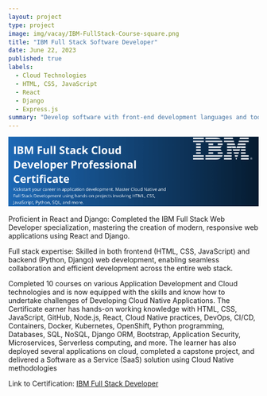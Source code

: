 ```yaml
---
layout: project
type: project
image: img/vacay/IBM-FullStack-Course-square.png
title: "IBM Full Stack Software Developer"
date: June 22, 2023
published: true
labels:
  - Cloud Technologies
  - HTML, CSS, JavaScript
  - React
  - Django
  - Express.js
summary: "Develop software with front-end development languages and tools such as HTML, CSS, JavaScript, React, and Bootstrap"
---
```


<img class="img-fluid" src="../img/vacay/ibm-full-stack.png">

Proficient in React and Django: Completed the IBM Full Stack Web Developer specialization, mastering the creation of modern, responsive web applications using React and Django.

Full stack expertise: Skilled in both frontend (HTML, CSS, JavaScript) and backend (Python, Django) web development, enabling seamless collaboration and efficient development across the entire web stack.

Completed 10 courses on various Application Development and Cloud technologies and is
now equipped with the skills and know how to undertake challenges of
Developing Cloud Native Applications. The Certificate earner has
hands-on working knowledge with HTML, CSS, JavaScript, GitHub,
Node.js, React, Cloud Native practices, DevOps, CI/CD, Containers,
Docker, Kubernetes, OpenShift, Python programming, Databases, SQL,
NoSQL, Django ORM, Bootstrap, Application Security, Microservices,
Serverless computing, and more. The learner has also deployed
several applications on cloud, completed a capstone project, and
delivered a Software as a Service (SaaS) solution using Cloud Native
methodologies
 
Link to Certification: <a href="https://www.coursera.org/account/accomplishments/specialization/certificate/84CUYSJZEQBH">IBM Full Stack Developer</a>
